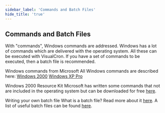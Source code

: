 ```yaml
---
sidebar_label: 'Commands and Batch Files'
hide_title: 'true'
---
```


## Commands and Batch Files

With "commands", Windows commands are addressed. Windows has a lot of commands which are delivered with the operating system. All these can be executed with VisualCron. If you have a set of commands to be executed, then a batch file is recommended.
 
Windows commands from Microsoft
All Windows commands are described here:
[Windows 2000](Windows2000)
[Windows XP Pro](WindowsXPPro)
 
Windows 2000 Resource Kit
Microsoft has written some commands that not are included in the operating system but can be downloaded for free [here](here).
 
Writing your own batch file
What is a batch file? Read more about it [here](here).
A list of useful batch files can be found [here](here).
